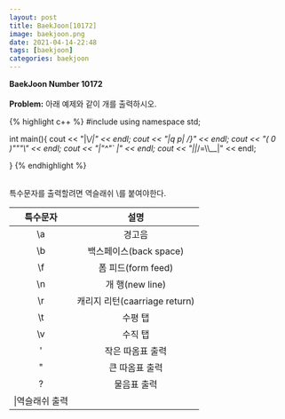 ```yaml
---
layout: post
title: BaekJoon[10172]
image: baekjoon.png
date: 2021-04-14-22:48
tags: [baekjoon]
categories: baekjoon
---
```


**BaekJoon Number 10172**<br><br>
**Problem:** 아래 예제와 같이 개를 출력하시오.


{% highlight c++ %}
#include <iostream>
using namespace std;

int main(){
	cout << "|\\_/|" << endl;
	cout << "|q p|   /}" << endl;
	cout << "( 0 )\"\"\"\\" << endl;
	cout << "|\"^\"`    |" << endl;
	cout << "||_/=\\\\__|" << endl;
	
}
{% endhighlight %}

<br>
특수문자를 출력할려면 역슬래쉬 \를 붙여야한다.
<br>

|특수문자|설명|
|:---:|:---:|
|\a|경고음|
|\b|백스페이스(back space)|
|\f|폼 피드(form feed)|
|\n|개 행(new line)|
|\r|캐리지 리턴(caarriage return)|
|\t|수평 탭|
|\v|수직 탭|
|\'|작은 따옴표 출력|
|\"|큰 따옴표 출력|
|\?|물음표 출력|
|\\|역슬래쉬 출력|